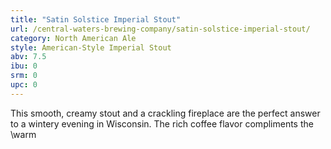 ```yaml
---
title: "Satin Solstice Imperial Stout"
url: /central-waters-brewing-company/satin-solstice-imperial-stout/
category: North American Ale
style: American-Style Imperial Stout
abv: 7.5
ibu: 0
srm: 0
upc: 0
---
```

This smooth, creamy stout and a crackling fireplace are the perfect answer to a wintery evening in Wisconsin. The rich coffee flavor compliments the \warm
